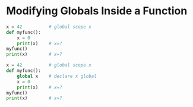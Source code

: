 # Modifying Globals Inside a Function

```py
x = 42          # global scope x
def myfunc():
    x = 0
    print(x)    # x=?
myfunc()
print(x)        # x=?
```

```py
x = 42          # global scope x
def myfunc():
    global x    # declare x global
    x = 0
    print(x)    # x=?
myfunc()
print(x)        # x=?
```
